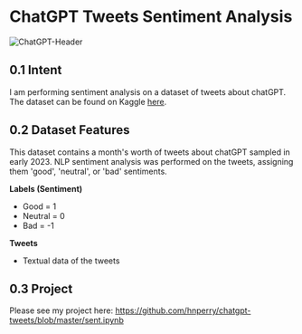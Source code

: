# ChatGPT Tweets Sentiment Analysis 

![ChatGPT-Header](https://user-images.githubusercontent.com/116209783/233449495-96b3dfb1-3885-4612-bfef-cc44b14df5a1.jpg)

## 0.1 Intent
I am performing sentiment analysis on a dataset of tweets about chatGPT. The dataset can be found on Kaggle [here](https://www.kaggle.com/datasets/charunisa/chatgpt-sentiment-analysis).

## 0.2 Dataset Features
This dataset contains a month's worth of tweets about chatGPT sampled in early 2023. NLP sentiment analysis was performed on the tweets, assigning them 'good', 'neutral', or 'bad' sentiments.

**Labels (Sentiment)**
- Good = 1
- Neutral = 0
- Bad = -1

**Tweets**
- Textual data of the tweets

## 0.3 Project

Please see my project here: https://github.com/hnperry/chatgpt-tweets/blob/master/sent.ipynb
